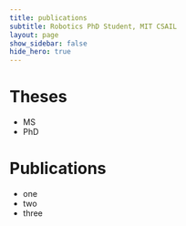 ```yaml
---
title: publications
subtitle: Robotics PhD Student, MIT CSAIL
layout: page
show_sidebar: false
hide_hero: true
---
```


# Theses
- MS
- PhD

# Publications
- one
- two
- three
